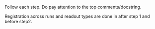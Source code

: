 Follow each step. Do pay attention to the top comments/docstring.

Registration across runs and readout types are done in after step 1 and before step2.

